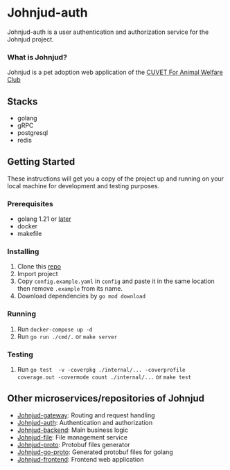 # Johnjud-auth

Johnjud-auth is a user authentication and authorization service for the Johnjud project.

### What is Johnjud?
Johnjud is a pet adoption web application of the [CUVET For Animal Welfare Club](https://www.facebook.com/CUVETforAnimalWelfareClub)

## Stacks
- golang
- gRPC
- postgresql
- redis

## Getting Started
These instructions will get you a copy of the project up and running on your local machine for development and testing purposes.

### Prerequisites
- golang 1.21 or [later](https://go.dev)
- docker
- makefile

### Installing
1. Clone this [repo](https://github.com/isd-sgcu/johnjud-auth)
2. Import project
3. Copy `config.example.yaml` in `config` and paste it in the same location then remove `.example` from its name.
4. Download dependencies by `go mod download`

### Running
1. Run `docker-compose up -d`
2. Run `go run ./cmd/.` or `make server`

### Testing
1. Run `go test  -v -coverpkg ./internal/... -coverprofile coverage.out -covermode count ./internal/...` or `make test`

## Other microservices/repositories of Johnjud
- [Johnjud-gateway](https://github.com/isd-sgcu/johnjud-gateway): Routing and request handling
- [Johnjud-auth](https://github.com/isd-sgcu/johnjud-auth): Authentication and authorization
- [Johnjud-backend](https://github.com/isd-sgcu/johnjud-backend): Main business logic
- [Johnjud-file](https://github.com/isd-sgcu/johnjud-file): File management service
- [Johnjud-proto](https://github.com/isd-sgcu/johnjud-proto): Protobuf files generator
- [Johnjud-go-proto](https://github.com/isd-sgcu/johnjud-go-proto): Generated protobuf files for golang
- [Johnjud-frontend](https://github.com/isd-sgcu/johnjud-frontend): Frontend web application
